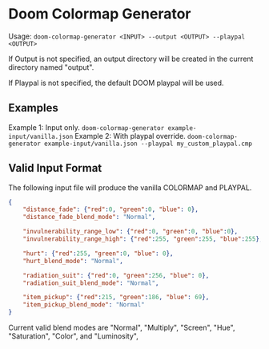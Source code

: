 # Doom Colormap Generator

Usage: `doom-colormap-generator <INPUT> --output <OUTPUT> --playpal <OUTPUT>`

If Output is not specified, an output directory will be created in the current directory named "output".

If Playpal is not specified, the default DOOM playpal will be used.

## Examples

Example 1: Input only. `doom-colormap-generator example-input/vanilla.json`
Example 2: With playpal override. `doom-colormap-generator example-input/vanilla.json --playpal my_custom_playpal.cmp`

## Valid Input Format

The following input file will produce the vanilla COLORMAP and PLAYPAL.
```json
{
    "distance_fade": {"red":0, "green":0, "blue": 0},
    "distance_fade_blend_mode": "Normal",

    "invulnerability_range_low": {"red":0, "green":0, "blue":0},
    "invulnerability_range_high": {"red":255, "green":255, "blue":255},

    "hurt": {"red":255, "green":0, "blue": 0},
    "hurt_blend_mode": "Normal",

    "radiation_suit": {"red":0, "green":256, "blue": 0},
    "radiation_suit_blend_mode": "Normal",

    "item_pickup": {"red":215, "green":186, "blue": 69},
    "item_pickup_blend_mode": "Normal"
}
```

Current valid blend modes are "Normal", "Multiply", "Screen", "Hue", "Saturation", "Color", and "Luminosity",